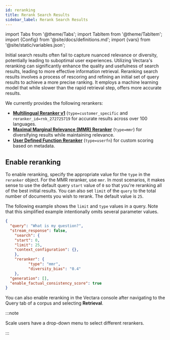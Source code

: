 ```yaml
---
id: reranking
title: Rerank Search Results
sidebar_label: Rerank Search Results
---
```


import Tabs from '@theme/Tabs';
import TabItem from '@theme/TabItem';
import {Config} from '@site/docs/definitions.md';
import {vars} from '@site/static/variables.json';

Initial search results often fail to capture nuanced relevance or diversity, 
potentially leading to suboptimal user experiences. Utilizing Vectara's 
reranking can significantly enhance the quality and usefulness of 
search results, leading to more effective information retrieval. Reranking 
search results involves a process of rescoring and refining an initial set 
of query results to achieve a more precise ranking. It employs a machine 
learning model that while slower than the rapid retrieval step, offers more 
accurate results.

We currently provides the following rerankers: 

* [**Multilingual Reranker v1**](/docs/learn/vectara-multi-lingual-reranker) (`type=customer_specific` and `reranker_id=rnk_272725719` for accurate 
  results across over 100 languages.
* [**Maximal Marginal Relevance (MMR) Reranker**](/docs/learn/mmr-reranker) (`type=mmr`) for diversifying results while 
  maintaining relevance.
* [**User Defined Function Reranker**](/docs/learn/user-defined-function-reranker) (`type=userfn`) for custom scoring 
  based on metadata.

## Enable reranking

To enable reranking, specify the appropriate value for the `type` in the 
`reranker` object. For the MMR reranker, use `mmr`. In most scenarios, 
it makes sense to use the default query `start` value of `0` so that you're 
reranking all of the best initial results. You can also set `limit` of the 
`query` to the total number of documents you wish to rerank. The default value 
is `25`.

The following example shows the `limit` and `type` values in a query. Note that 
this simplified example intentionally omits several parameter values.

```json
{
  "query": "What is my question?",
  "stream_response": false,
    "search": {
    "start": 0,
    "limit": 25,
    "context_configuration": {},
    },
    "reranker": {
          "type": "mmr",
          "diversity_bias": "0.4"
    },
  "generation": [],
  "enable_factual_consistency_score": true
}
```

You can also enable reranking in the Vectara console after navigating to the 
Query tab of a corpus and selecting **Retrieval**.

:::note

Scale users have a drop-down menu to select different rerankers.

:::
